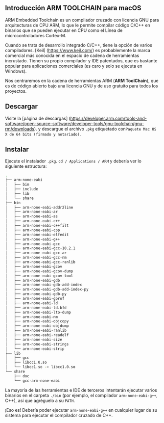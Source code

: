 ## Introducción ARM TOOLCHAIN para macOS

ARM Embedded Toolchain es un compilador cruzado con licencia GNU para arquitecturas de CPU ARM,
lo que le permite compilar código C/C++ en binarios que se pueden ejecutar en CPU como el
Línea de microcontroladores Cortex-M.

Cuando se trata de desarrollo integrado C/C++, tiene la opción de varios compiladores.
[Keil] (https://www.keil.com/) es probablemente la marca comercial más conocida en el
espacio de cadena de herramientas incrustado. Tienen su propio compilador y IDE patentados, que es
bastante popular para aplicaciones comerciales (es caro y solo se ejecuta en Windows).

Nos centraremos en la cadena de herramientas ARM (__ARM ToolChain__), que es de código abierto bajo una licencia GNU y
de uso gratuito para todos los proyectos.

## Descargar

Visite la [página de descargas] (https://developer.arm.com/tools-and-software/open-source-software/developer-tools/gnu-toolchain/gnu-rm/downloads).
y descargue el archivo `.pkg` etiquetado con` Paquete Mac OS X de 64 bits (firmado y notariado) `.

## Instalar

Ejecute el instalador `.pkg`. `cd / Applications / ARM` y debería ver lo siguiente
estructura:

```bash
.
├── arm-none-eabi
│   ├── bin
│   ├── include
│   ├── lib
│   └── share
├── bin
│   ├── arm-none-eabi-addr2line
│   ├── arm-none-eabi-ar
│   ├── arm-none-eabi-as
│   ├── arm-none-eabi-c++
│   ├── arm-none-eabi-c++filt
│   ├── arm-none-eabi-cpp
│   ├── arm-none-eabi-elfedit
│   ├── arm-none-eabi-g++
│   ├── arm-none-eabi-gcc
│   ├── arm-none-eabi-gcc-10.2.1
│   ├── arm-none-eabi-gcc-ar
│   ├── arm-none-eabi-gcc-nm
│   ├── arm-none-eabi-gcc-ranlib
│   ├── arm-none-eabi-gcov
│   ├── arm-none-eabi-gcov-dump
│   ├── arm-none-eabi-gcov-tool
│   ├── arm-none-eabi-gdb
│   ├── arm-none-eabi-gdb-add-index
│   ├── arm-none-eabi-gdb-add-index-py
│   ├── arm-none-eabi-gdb-py
│   ├── arm-none-eabi-gprof
│   ├── arm-none-eabi-ld
│   ├── arm-none-eabi-ld.bfd
│   ├── arm-none-eabi-lto-dump
│   ├── arm-none-eabi-nm
│   ├── arm-none-eabi-objcopy
│   ├── arm-none-eabi-objdump
│   ├── arm-none-eabi-ranlib
│   ├── arm-none-eabi-readelf
│   ├── arm-none-eabi-size
│   ├── arm-none-eabi-strings
│   └── arm-none-eabi-strip
├── lib
│   ├── gcc
│   ├── libcc1.0.so
│   └── libcc1.so -> libcc1.0.so
└── share
    ├── doc
    └── gcc-arm-none-eabi
```

La mayoría de las herramientas e IDE de terceros intentarán ejecutar varios binarios en el
carpeta `./bin` (por ejemplo, el compilador `arm-none-eabi-g++`, C++), así que agréguelo a su
`PATH`.

¡Eso es! Debería poder ejecutar `arm-none-eabi-g++` en cualquier lugar de su sistema
para ejecutar el compilador cruzado de C++. 
